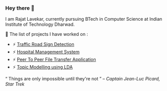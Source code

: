 ### Hey there 👋

<!--
**Jade-26/Jade-26** is a ✨ _special_ ✨ repository because its `README.md` (this file) appears on your GitHub profile.
-->
I am Rajat Lavekar, currently pursuing BTech in Computer Science at Indian Institute of Technology Dharwad.

🔭 The list of projects I have worked on :

- ⚡ <a href="https://github.com/Jade-26/Traffic-Road-Sign-Detection"> Traffic Road Sign Detection </a>
- ⚡ <a href="https://github.com/Jade-26/Hospital-Management-System"> Hospital Management System </a>
- ⚡ <a href= "https://github.com/Jade-26/Peer-to-Peer-File-Transfer-Application"> Peer To Peer File Transfer Application </a>
- ⚡ <a href= "https://github.com/Jade-26/Topic-Modelling-using-LDA/tree/main"> Topic Modelling using LDA </a>

“ Things are only impossible until they're not ” – *Captain Jean-Luc Picard, Star Trek*

